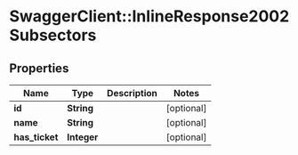 # SwaggerClient::InlineResponse2002Subsectors

## Properties
Name | Type | Description | Notes
------------ | ------------- | ------------- | -------------
**id** | **String** |  | [optional] 
**name** | **String** |  | [optional] 
**has_ticket** | **Integer** |  | [optional] 


